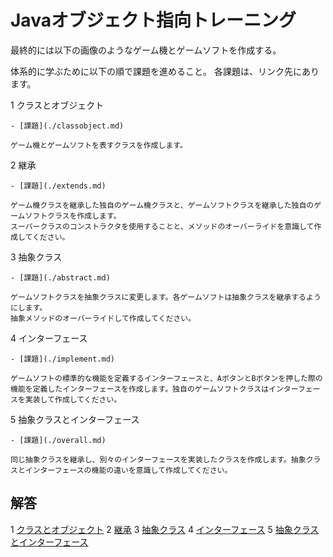# Javaオブジェクト指向トレーニング

最終的には以下の画像のようなゲーム機とゲームソフトを作成する。


体系的に学ぶために以下の順で課題を進めること。
各課題は、リンク先にあります。

1 クラスとオブジェクト

	- [課題](./classobject.md)

	ゲーム機とゲームソフトを表すクラスを作成します。

2 継承

	- [課題](./extends.md)

	ゲーム機クラスを継承した独自のゲーム機クラスと、ゲームソフトクラスを継承した独自のゲームソフトクラスを作成します。
	スーパークラスのコンストラクタを使用することと、メソッドのオーバーライドを意識して作成してください。

3 抽象クラス

	- [課題](./abstract.md)

	ゲームソフトクラスを抽象クラスに変更します。各ゲームソフトは抽象クラスを継承するようにします。
	抽象メソッドのオーバーライドして作成してください。

4 インターフェース

	- [課題](./implement.md)

	ゲームソフトの標準的な機能を定義するインターフェースと、AボタンとBボタンを押した際の機能を定義したインターフェースを作成します。独自のゲームソフトクラスはインターフェースを実装して作成してください。

5 抽象クラスとインターフェース

	- [課題](./overall.md)

	同じ抽象クラスを継承し、別々のインターフェースを実装したクラスを作成します。抽象クラスとインターフェースの機能の違いを意識して作成してください。


## 解答

1 [クラスとオブジェクト](./src/classobject)
2 [継承](./src/extends)
3 [抽象クラス](./src/abstract)
4 [インターフェース](./src/implement)
5 [抽象クラスとインターフェース](./src/overall)